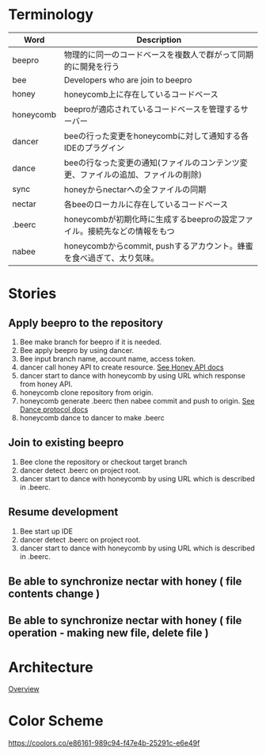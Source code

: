 # Terminology
|Word|Description|
|----|-----------|
|beepro|物理的に同一のコードベースを複数人で群がって同期的に開発を行う|
|bee| Developers who are join to beepro |
|honey|honeycomb上に存在しているコードベース|
|honeycomb|beeproが適応されているコードベースを管理するサーバー|
|dancer|beeの行った変更をhoneycombに対して通知する各IDEのプラグイン|
|dance|beeの行なった変更の通知(ファイルのコンテンツ変更、ファイルの追加、ファイルの削除)|
|sync|honeyからnectarへの全ファイルの同期|
|nectar|各beeのローカルに存在しているコードベース|
|.beerc|honeycombが初期化時に生成するbeeproの設定ファイル。接続先などの情報をもつ|
|nabee|honeycombからcommit, pushするアカウント。蜂蜜を食べ過ぎて、太り気味。|

# Stories
## Apply beepro to the repository
1. Bee make branch for beepro if it is needed.
2. Bee apply beepro by using dancer.
3. Bee input branch name, account name, access token.
4. dancer call honey API to create resource. [See Honey API docs](https://github.com/beepro/beepro-docs/blob/master/HONEY.md)
5. dancer start to dance with honeycomb by using URL which response from honey API.
6. honeycomb clone repository from origin.
7. honeycomb generate .beerc then nabee commit and push to origin.
[See Dance protocol docs](https://github.com/beepro/beepro-docs/blob/master/DANCE_PROTOCOL.md)
8. honeycomb dance to dancer to make .beerc

## Join to existing beepro
1. Bee clone the repository or checkout target branch
2. dancer detect .beerc on project root.
3. dancer start to dance with honeycomb by using URL which is described in .beerc.

## Resume development
1. Bee start up IDE
2. dancer detect .beerc on project root.
3. dancer start to dance with honeycomb by using URL which is described in .beerc.



## Be able to synchronize nectar with honey ( file contents change )

## Be able to synchronize nectar with honey ( file operation - making new file, delete file )

# Architecture
[Overview](https://github.com/beepro/beepro-docs/blob/master/beepro-overview.pdf)

# Color Scheme
https://coolors.co/e86161-989c94-f47e4b-25291c-e6e49f

